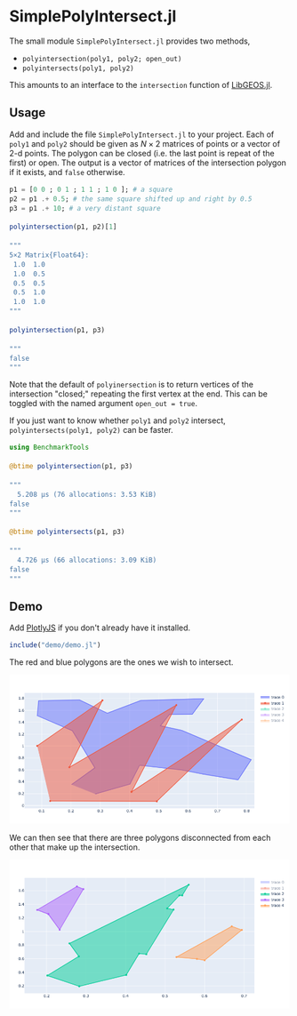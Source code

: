 # SimplePolyIntersect.jl

The small module `SimplePolyIntersect.jl` provides two methods, 

- `polyintersection(poly1, poly2; open_out)`
- `polyintersects(poly1, poly2)` 

This amounts to an interface to the `intersection` function of [LibGEOS.jl](https://github.com/JuliaGeo/LibGEOS.jl).

## Usage

Add and include the file `SimplePolyIntersect.jl` to your project. Each of `poly1` and `poly2` should be given as $N \times 2$ matrices of points or a vector of 2-d points. The polygon can be closed (i.e. the last point is repeat of the first) or open. The output is a vector of matrices of the intersection polygon if it exists, and `false` otherwise. 

```julia
p1 = [0 0 ; 0 1 ; 1 1 ; 1 0 ]; # a square
p2 = p1 .+ 0.5; # the same square shifted up and right by 0.5
p3 = p1 .+ 10; # a very distant square

polyintersection(p1, p2)[1]

"""
5×2 Matrix{Float64}:
 1.0  1.0
 1.0  0.5
 0.5  0.5
 0.5  1.0
 1.0  1.0
"""

polyintersection(p1, p3)

"""
false
"""
```

Note that the default of `polyinersection` is to return vertices of the intersection "closed;" repeating the first vertex at the end. This can be toggled with the named argument `open_out = true`.

If you just want to know whether `poly1` and `poly2` intersect, `polyintersects(poly1, poly2)` can be faster.

```julia
using BenchmarkTools

@btime polyintersection(p1, p3)

"""
  5.208 μs (76 allocations: 3.53 KiB)
false
"""

@btime polyintersects(p1, p3)

"""
  4.726 μs (66 allocations: 3.09 KiB)
false
"""
```

## Demo

Add [PlotlyJS](https://github.com/JuliaPlots/PlotlyJS.jl) if you don't already have it installed.

```julia
include("demo/demo.jl")
```

The red and blue polygons are the ones we wish to intersect.

![A picture of a red and blue polygon.](demo/p1p2.png)

We can then see that there are three polygons disconnected from each other that make up the intersection.

![A picture of three separate polygons which are located where the previous red and blue polygons intersected.](demo/intersections.png)
